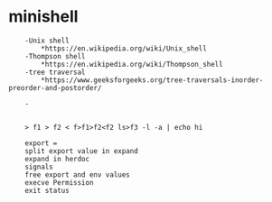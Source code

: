 # minishell


        -Unix shell
            *https://en.wikipedia.org/wiki/Unix_shell
        -Thompson shell
            *https://en.wikipedia.org/wiki/Thompson_shell
        -tree traversal
            *https://www.geeksforgeeks.org/tree-traversals-inorder-preorder-and-postorder/

        -


        > f1 > f2 < f>f1>f2<f2 ls>f3 -l -a | echo hi

        export =
        split export value in expand
        expand in herdoc
        signals
        free export and env values
        execve Permission
        exit status 
